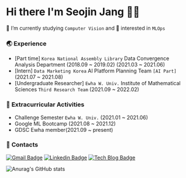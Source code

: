 # Hi there I'm Seojin Jang 👋🏻

👾 I’m currently studying ```Computer Vision``` and 🔎 interested in ```MLOps``` 
### 🌏 **Experience**  
- [Part time] ```Korea National Assembly Library``` Data Convergence Analysis Department (2018.09 ~ 2019.02) (2021.03 ~ 2021.06)
- [Intern] ```Data Marketing Korea``` AI Platform Planning Team ```[AI Part]``` (2021.07 ~ 2021.08)
- [Undergraduate Researcher] ```Ewha W. Univ.``` Institute of Mathematical Sciences ```Third Research Team``` (2021.09 ~ 2022.02)

### 🔭 **Extracurricular Activities**
- Challenge Semester ```Ewha W. Univ.``` (2021.01 ~ 2021.06)
- Google ML Bootcamp (2021.08 ~ 2021.12)
- GDSC Ewha member(2021.09 ~ present)

### 📩 **Contacts**
  [![Gmail Badge](https://img.shields.io/badge/Gmail-EA4335?style=flat-square&logo=Gmail&logoColor=white&link=mailto:jsj131012@gmail.com)](mailto:jsj131012@gmail.com)
    [![Linkedin Badge](https://img.shields.io/badge/-LinkedIn-0A66C2?style=flat-square&logo=Linkedin&logoColor=white&link=https://www.linkedin.com/in/seojin-jang-931203222/)](https://www.linkedin.com/in/seojin-jang-931203222/)
    [![Tech Blog Badge](http://img.shields.io/badge/-Tech%20blog-00d6ae?style=flat-square&logo=github&link=https://velog.io/@seo0ojin)](https://velog.io/@seo0ojin)
  
![Anurag's GitHub stats](https://github-readme-stats.vercel.app/api?username=SEOJIN-Lab&show_icons=true&theme=default)

<!--
**SEOJIN-Lab/SEOJIN-Lab** is a ✨ _special_ ✨ repository because its `README.md` (this file) appears on your GitHub profile.

Here are some ideas to get you started:

- 🔭 I’m currently working on ...
- 🌱 I’m currently learning ...
- 👯 I’m looking to collaborate on ...
- 🤔 I’m looking for help with ...
- 💬 Ask me about ...
- 📫 How to reach me: ...
- 😄 Pronouns: ...
- ⚡ Fun fact: ...
-->
